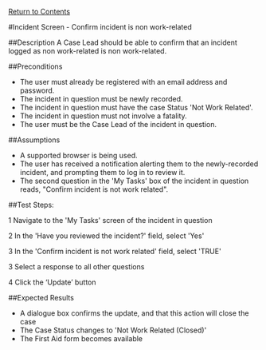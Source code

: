 [Return to Contents](https://github.com/infojam-james/test-cases/blob/master/Contents.md)

#Incident Screen - Confirm incident is non work-related

##Description
A Case Lead should be able to confirm that an incident logged as non work-related is non work-related.

##Preconditions
+ The user must already be registered with an email address and password.
+ The incident in question must be newly recorded.
+ The incident in question must have the case Status 'Not Work Related'.
+ The incident in question must not involve a fatality.
+ The user must be the Case Lead of the incident in question.

##Assumptions
+ A supported browser is being used.
+ The user has received a notification alerting them to the newly-recorded incident, and prompting them to log in to review it.
+ The second question in the 'My Tasks' box of the incident in question reads, "Confirm incident is not work related".

##Test Steps:

1 Navigate to the 'My Tasks' screen of the incident in question

2 In the 'Have you reviewed the incident?' field, select 'Yes'

3 In the 'Confirm incident is not work related' field, select 'TRUE'

3 Select a response to all other questions

4 Click the ‘Update’ button

##Expected Results
+ A dialogue box confirms the update, and that this action will close the case
+ The Case Status changes to 'Not Work Related (Closed)'
+ The First Aid form becomes available
